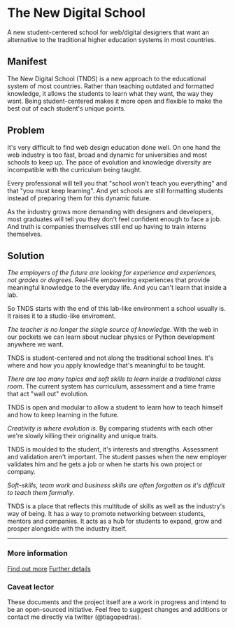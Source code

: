 The New Digital School
=============================

A new student-centered school for web/digital designers that want an alternative to the traditional higher education systems in most countries. 

## Manifest
The New Digital School (TNDS) is a new approach to the educational system of most countries. Rather than teaching outdated and formatted knowledge, it allows the students to learn what they want, the way they want. Being student-centered makes it more open and flexible to make the best out of each student's unique points.

## Problem
It's very difficult to find web design education done well. On one hand the web industry is too fast, broad and dynamic for universities and most schools to keep up. The pace of evolution and knowledge diversity are incompatible with the curriculum being taught.

Every professional will tell you that "school won't teach you everything" and that "you must keep learning". And yet schools are still formatting students instead of preparing them for this dynamic future. 

As the industry grows more demanding with designers and developers, most graduates will tell you they don't feel confident enough to face a job. And truth is companies themselves still end up having to train interns themselves.

## Solution
*The employers of the future are looking for experience and experiences, not grades or degrees*. Real-life empowering experiences that provide meaningful knowledge to the everyday life. And you can't learn that inside a lab.

So TNDS starts with the end of this lab-like environment a school usually is. It raises it to a studio-like enviroment.

*The teacher is no longer the single source of knowledge*. With the web in our pockets we can learn about nuclear physics or Python development anywhere we want. 

TNDS is student-centered and not along the traditional school lines. It's where and how you apply knowledge that's meaningful to be taught.

*There are too many topics and soft skills to learn inside a traditional class room*. The current system has curriculum, assessment and a time frame that act "wall out" evolution.

TNDS is open and modular to allow a student to learn how to teach himself and how to keep learning in the future.

*Creativity is where evolution is*. By comparing students with each other we're slowly killing their originality and unique traits.

TNDS is moulded to the student, it's interests and strengths. Assessment and validation aren't important. The student passes when the new employer validates him and he gets a job or when he starts his own project or company.

*Soft-skills, team work and business skills are often forgotten as it's difficult to teach them formally*.

TNDS is a place that reflects this multitude of skills as well as the industry's way of being. It has a way to promote networking between students, mentors and companies. It acts as a hub for students to expand, grow and prosper alongside with the industry itself.

-----------------------------

### More information

[Find out more](how_it_works.md)
[Further details](details.md)


### Caveat lector
These documents and the project itself are a work in progress and intend to be an open-sourced initiative. Feel free to suggest changes and additions or contact me directly via twitter (@tiagopedras).

